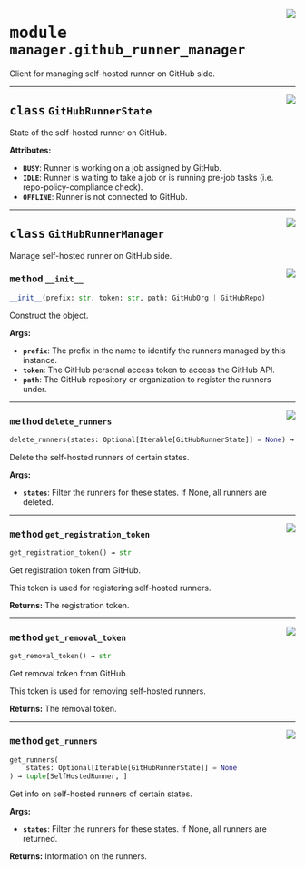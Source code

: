 <!-- markdownlint-disable -->

<a href="../../github-runner-manager/src/github_runner_manager/manager/github_runner_manager.py#L0"><img align="right" style="float:right;" src="https://img.shields.io/badge/-source-cccccc?style=flat-square"></a>

# <kbd>module</kbd> `manager.github_runner_manager`
Client for managing self-hosted runner on GitHub side. 



---

<a href="../../github-runner-manager/src/github_runner_manager/manager/github_runner_manager.py#L13"><img align="right" style="float:right;" src="https://img.shields.io/badge/-source-cccccc?style=flat-square"></a>

## <kbd>class</kbd> `GitHubRunnerState`
State of the self-hosted runner on GitHub. 



**Attributes:**
 
 - <b>`BUSY`</b>:  Runner is working on a job assigned by GitHub. 
 - <b>`IDLE`</b>:  Runner is waiting to take a job or is running pre-job tasks (i.e.  repo-policy-compliance check). 
 - <b>`OFFLINE`</b>:  Runner is not connected to GitHub. 





---

<a href="../../github-runner-manager/src/github_runner_manager/manager/github_runner_manager.py#L48"><img align="right" style="float:right;" src="https://img.shields.io/badge/-source-cccccc?style=flat-square"></a>

## <kbd>class</kbd> `GitHubRunnerManager`
Manage self-hosted runner on GitHub side. 

<a href="../../github-runner-manager/src/github_runner_manager/manager/github_runner_manager.py#L51"><img align="right" style="float:right;" src="https://img.shields.io/badge/-source-cccccc?style=flat-square"></a>

### <kbd>method</kbd> `__init__`

```python
__init__(prefix: str, token: str, path: GitHubOrg | GitHubRepo)
```

Construct the object. 



**Args:**
 
 - <b>`prefix`</b>:  The prefix in the name to identify the runners managed by this instance. 
 - <b>`token`</b>:  The GitHub personal access token to access the GitHub API. 
 - <b>`path`</b>:  The GitHub repository or organization to register the runners under. 




---

<a href="../../github-runner-manager/src/github_runner_manager/manager/github_runner_manager.py#L87"><img align="right" style="float:right;" src="https://img.shields.io/badge/-source-cccccc?style=flat-square"></a>

### <kbd>method</kbd> `delete_runners`

```python
delete_runners(states: Optional[Iterable[GitHubRunnerState]] = None) → None
```

Delete the self-hosted runners of certain states. 



**Args:**
 
 - <b>`states`</b>:  Filter the runners for these states. If None, all runners are deleted. 

---

<a href="../../github-runner-manager/src/github_runner_manager/manager/github_runner_manager.py#L97"><img align="right" style="float:right;" src="https://img.shields.io/badge/-source-cccccc?style=flat-square"></a>

### <kbd>method</kbd> `get_registration_token`

```python
get_registration_token() → str
```

Get registration token from GitHub. 

This token is used for registering self-hosted runners. 



**Returns:**
  The registration token. 

---

<a href="../../github-runner-manager/src/github_runner_manager/manager/github_runner_manager.py#L107"><img align="right" style="float:right;" src="https://img.shields.io/badge/-source-cccccc?style=flat-square"></a>

### <kbd>method</kbd> `get_removal_token`

```python
get_removal_token() → str
```

Get removal token from GitHub. 

This token is used for removing self-hosted runners. 



**Returns:**
  The removal token. 

---

<a href="../../github-runner-manager/src/github_runner_manager/manager/github_runner_manager.py#L63"><img align="right" style="float:right;" src="https://img.shields.io/badge/-source-cccccc?style=flat-square"></a>

### <kbd>method</kbd> `get_runners`

```python
get_runners(
    states: Optional[Iterable[GitHubRunnerState]] = None
) → tuple[SelfHostedRunner, ]
```

Get info on self-hosted runners of certain states. 



**Args:**
 
 - <b>`states`</b>:  Filter the runners for these states. If None, all runners are returned. 



**Returns:**
 Information on the runners. 



